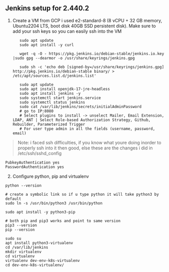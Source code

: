 
## Jenkins setup for 2.440.2

 1. Create a VM from GCP i used e2-standard-8 (8 vCPU + 32 GB memory, Ubuntu2204 LTS, boot disk 40GB SSD persistent disk). Make sure to add your ssh keys so you can easily ssh into the VM
 

           sudo apt update
           sudo apt install -y curl
           
           wget -q -O - https://pkg.jenkins.io/debian-stable/jenkins.io.key |sudo gpg --dearmor -o /usr/share/keyrings/jenkins.gpg
           
           sudo sh -c 'echo deb [signed-by=/usr/share/keyrings/jenkins.gpg] http://pkg.jenkins.io/debian-stable binary/ > /etc/apt/sources.list.d/jenkins.list'
           
           sudo apt update
           sudo apt install openjdk-17-jre-headless
           sudo apt install jenkins -y
           sudo systemctl start jenkins.service
           sudo systemctl status jenkins
           sudo cat /var/lib/jenkins/secrets/initialAdminPassword
           # go to IP:8080
           # Select plugins to install -> unselect Mailer, Email Extension, LDAP, ANT | Select Role-based Authorization Strategy, Github, Rebuilder, Parameterized Trigger
           # For user type admin in all the fields (username, password, email)

> Note: i faced ssh difficulties, if you know what youre doing inorder to properly ssh into it then good, else  these are the changes i did in /etc/ssh/sshd_config

    PubkeyAuthentication yes
    PasswordAuthentication yes


 2. Configure python, pip and virtualenv
```
python --version 

# create a symbolic link so if u type python it will take python3 by default 
sudo ln -s /usr/bin/python3 /usr/bin/python

sudo apt install -y python3-pip

# both pip and pip3 works and point to same version
pip3 --version
pip --version

sudo su
apt install python3-virtualenv
cd /var/lib/jenkins
mkdir virtualenv
cd virtualenv
virtualenv dev-env-k8s-virtualenv
cd dev-env-k8s-virtualenv/

```

<!--stackedit_data:
eyJoaXN0b3J5IjpbMTg4NDE0MTA1NCw0MTY3Njg1MTMsLTQzNz
M1NTQ5MiwtMjEzMjY4OTU2NywyMDI0NjM0ODgwLC0yNzM0NTY4
NTcsLTYwMDM3MTg1NywtMzA2ODc4OTQzLDgzNTE3NDI5NywyNj
g1MTgxODYsNjAyNjQ2ODk3LC0xODUyMDk5MDk0LC00NzI2MzUw
MywyNTEzNzg4OTddfQ==
-->